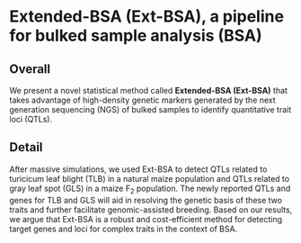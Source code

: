 # Extended-BSA (Ext-BSA), a pipeline for bulked sample analysis (BSA)
## Overall
We present a novel statistical method called **Extended-BSA (Ext-BSA)** that takes advantage of high-density genetic markers generated by the next generation sequencing (NGS) of bulked samples to identify quantitative trait loci (QTLs).
## Detail
After massive simulations, we used Ext-BSA to detect QTLs related to turicicum leaf blight (TLB) in a natural maize population and QTLs related to gray leaf spot (GLS) in a maize F<sub>2</sub> population. The newly reported QTLs and genes for TLB and GLS will aid in resolving the genetic basis of these two traits and further facilitate genomic-assisted breeding. Based on our results, we argue that Ext-BSA is a robust and cost-efficient method for detecting target genes and loci for complex traits in the context of BSA.